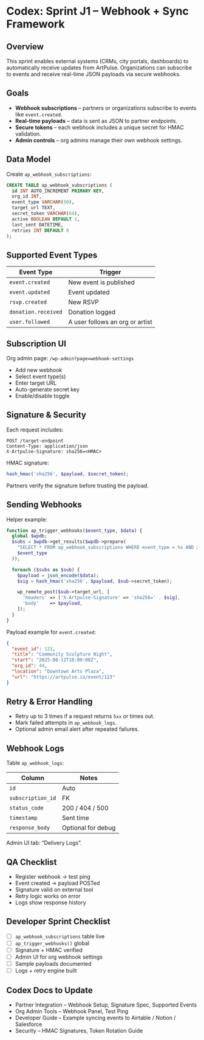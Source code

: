 # Codex: Sprint J1 – Webhook + Sync Framework

## Overview
This sprint enables external systems (CRMs, city portals, dashboards) to automatically receive updates from ArtPulse. Organizations can subscribe to events and receive real-time JSON payloads via secure webhooks.

## Goals
- **Webhook subscriptions** – partners or organizations subscribe to events like `event.created`.
- **Real-time payloads** – data is sent as JSON to partner endpoints.
- **Secure tokens** – each webhook includes a unique secret for HMAC validation.
- **Admin controls** – org admins manage their own webhook settings.

## Data Model
Create `ap_webhook_subscriptions`:

```sql
CREATE TABLE ap_webhook_subscriptions (
  id INT AUTO_INCREMENT PRIMARY KEY,
  org_id INT,
  event_type VARCHAR(50),
  target_url TEXT,
  secret_token VARCHAR(64),
  active BOOLEAN DEFAULT 1,
  last_sent DATETIME,
  retries INT DEFAULT 0
);
```

## Supported Event Types
| Event Type | Trigger |
|------------|---------|
| `event.created` | New event is published |
| `event.updated` | Event updated |
| `rsvp.created`  | New RSVP |
| `donation.received` | Donation logged |
| `user.followed` | A user follows an org or artist |

## Subscription UI
Org admin page: `/wp-admin?page=webhook-settings`
- Add new webhook
- Select event type(s)
- Enter target URL
- Auto-generate secret key
- Enable/disable toggle

## Signature & Security
Each request includes:

```http
POST /target-endpoint
Content-Type: application/json
X-Artpulse-Signature: sha256=<HMAC>
```

HMAC signature:

```php
hash_hmac('sha256', $payload, $secret_token);
```

Partners verify the signature before trusting the payload.

## Sending Webhooks
Helper example:

```php
function ap_trigger_webhooks($event_type, $data) {
  global $wpdb;
  $subs = $wpdb->get_results($wpdb->prepare(
    "SELECT * FROM ap_webhook_subscriptions WHERE event_type = %s AND active = 1",
    $event_type
  ));

  foreach ($subs as $sub) {
    $payload = json_encode($data);
    $sig = hash_hmac('sha256', $payload, $sub->secret_token);

    wp_remote_post($sub->target_url, [
      'headers' => ['X-Artpulse-Signature' => 'sha256=' . $sig],
      'body'    => $payload,
    ]);
  }
}
```

Payload example for `event.created`:

```json
{
  "event_id": 123,
  "title": "Community Sculpture Night",
  "start": "2025-08-12T18:00:00Z",
  "org_id": 44,
  "location": "Downtown Arts Plaza",
  "url": "https://artpulse.io/event/123"
}
```

## Retry & Error Handling
- Retry up to 3 times if a request returns `5xx` or times out.
- Mark failed attempts in `ap_webhook_logs`.
- Optional admin email alert after repeated failures.

## Webhook Logs
Table `ap_webhook_logs`:

| Column | Notes |
|-------|------|
| `id` | Auto |
| `subscription_id` | FK |
| `status_code` | 200 / 404 / 500 |
| `timestamp` | Sent time |
| `response_body` | Optional for debug |

Admin UI tab: “Delivery Logs”.

## QA Checklist
- Register webhook → test ping
- Event created → payload POSTed
- Signature valid on external tool
- Retry logic works on error
- Logs show response history

## Developer Sprint Checklist
- [ ] `ap_webhook_subscriptions` table live
- [ ] `ap_trigger_webhooks()` global
- [ ] Signature + HMAC verified
- [ ] Admin UI for org webhook settings
- [ ] Sample payloads documented
- [ ] Logs + retry engine built

## Codex Docs to Update
- Partner Integration – Webhook Setup, Signature Spec, Supported Events
- Org Admin Tools – Webhook Panel, Test Ping
- Developer Guide – Example syncing events to Airtable / Notion / Salesforce
- Security – HMAC Signatures, Token Rotation Guide
